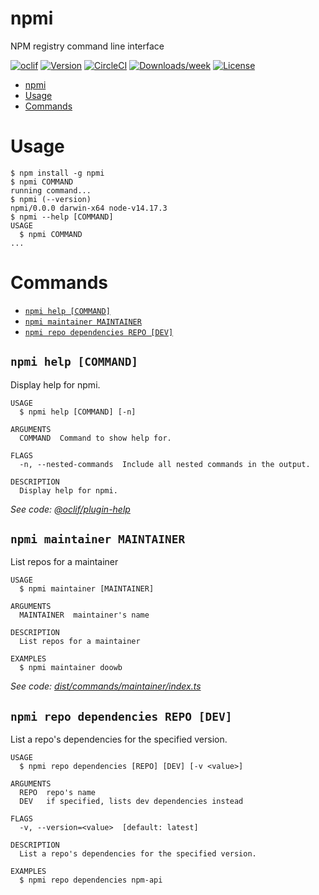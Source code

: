 # npmi
NPM registry command line interface


[![oclif](https://img.shields.io/badge/cli-oclif-brightgreen.svg)](https://oclif.io)
[![Version](https://img.shields.io/npm/v/oclif-hello-world.svg)](https://npmjs.org/package/oclif-hello-world)
[![CircleCI](https://circleci.com/gh/oclif/hello-world/tree/main.svg?style=shield)](https://circleci.com/gh/oclif/hello-world/tree/main)
[![Downloads/week](https://img.shields.io/npm/dw/oclif-hello-world.svg)](https://npmjs.org/package/oclif-hello-world)
[![License](https://img.shields.io/npm/l/oclif-hello-world.svg)](https://github.com/oclif/hello-world/blob/main/package.json)

<!-- toc -->
* [npmi](#npmi)
* [Usage](#usage)
* [Commands](#commands)
<!-- tocstop -->
# Usage
<!-- usage -->
```sh-session
$ npm install -g npmi
$ npmi COMMAND
running command...
$ npmi (--version)
npmi/0.0.0 darwin-x64 node-v14.17.3
$ npmi --help [COMMAND]
USAGE
  $ npmi COMMAND
...
```
<!-- usagestop -->
# Commands
<!-- commands -->
* [`npmi help [COMMAND]`](#npmi-help-command)
* [`npmi maintainer MAINTAINER`](#npmi-maintainer-maintainer)
* [`npmi repo dependencies REPO [DEV]`](#npmi-repo-dependencies-repo-dev)

## `npmi help [COMMAND]`

Display help for npmi.

```
USAGE
  $ npmi help [COMMAND] [-n]

ARGUMENTS
  COMMAND  Command to show help for.

FLAGS
  -n, --nested-commands  Include all nested commands in the output.

DESCRIPTION
  Display help for npmi.
```

_See code: [@oclif/plugin-help](https://github.com/oclif/plugin-help/blob/v5.1.11/src/commands/help.ts)_

## `npmi maintainer MAINTAINER`

List repos for a maintainer

```
USAGE
  $ npmi maintainer [MAINTAINER]

ARGUMENTS
  MAINTAINER  maintainer's name

DESCRIPTION
  List repos for a maintainer

EXAMPLES
  $ npmi maintainer doowb
```

_See code: [dist/commands/maintainer/index.ts](https://github.com/jkoutavas/npmi/blob/v0.0.0/dist/commands/maintainer/index.ts)_

## `npmi repo dependencies REPO [DEV]`

List a repo's dependencies for the specified version.

```
USAGE
  $ npmi repo dependencies [REPO] [DEV] [-v <value>]

ARGUMENTS
  REPO  repo's name
  DEV   if specified, lists dev dependencies instead

FLAGS
  -v, --version=<value>  [default: latest]

DESCRIPTION
  List a repo's dependencies for the specified version.

EXAMPLES
  $ npmi repo dependencies npm-api
```
<!-- commandsstop -->

